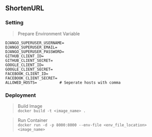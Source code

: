 ## ShortenURL

### Setting
> Prepare Environment Variable
```
DJANGO_SUPERUSER_USERNAME=
DJANGO_SUPERUSER_EMAIL=
DJANGO_SUPERUSER_PASSWORD=
GITHUB_CLIENT_ID=
GITHUB_CLIENT_SECRET=
GOOGLE_CLIENT_ID=
GOOGLE_CLIENT_SECRET=
FACEBOOK_CLIENT_ID=
FACEBOOK_CLIENT_SECRET=
ALLOWED_HOSTS=          # Seperate hosts with comma
```

### Deployment
> Build Image \
`docker build -t <image_name> .`

> Run Container \
> `docker run -d -p 8000:8000 --env-file <env_file_location> <image_name>`

